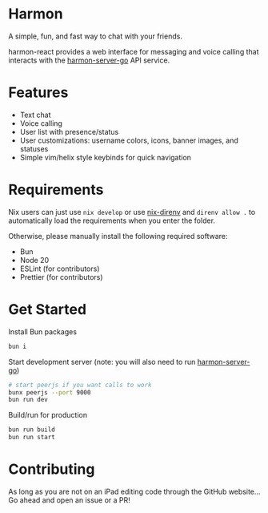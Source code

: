 # Harmon

A simple, fun, and fast way to chat with your friends.

harmon-react provides a web interface for messaging and voice calling that interacts with the [harmon-server-go](https://github.com/danerieber/harmon-server-go) API service.

# Features

- Text chat
- Voice calling
- User list with presence/status
- User customizations: username colors, icons, banner images, and statuses
- Simple vim/helix style keybinds for quick navigation

# Requirements

Nix users can just use `nix develop` or use [nix-direnv](https://github.com/nix-community/nix-direnv) and `direnv allow .` to automatically load the requirements when you enter the folder.

Otherwise, please manually install the following required software:

- Bun
- Node 20
- ESLint (for contributors)
- Prettier (for contributors)

# Get Started

Install Bun packages

```sh
bun i
```

Start development server (note: you will also need to run [harmon-server-go](https://github.com/danerieber/harmon-server-go))

```sh
# start peerjs if you want calls to work
bunx peerjs --port 9000
bun run dev
```

Build/run for production

```sh
bun run build
bun run start
```

# Contributing

As long as you are not on an iPad editing code through the GitHub website... Go ahead and open an issue or a PR!
